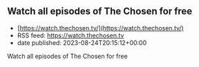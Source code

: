 ## Watch all episodes of The Chosen for free
 - [https://watch.thechosen.tv/](https://watch.thechosen.tv/)
 - RSS feed: https://watch.thechosen.tv
 - date published: 2023-08-24T20:15:12+00:00

Watch all episodes of The Chosen for free

